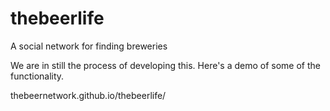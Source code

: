 # thebeerlife
A social network for finding breweries

We are in still the process of developing this. Here's a demo of some of the functionality.

thebeernetwork.github.io/thebeerlife/
